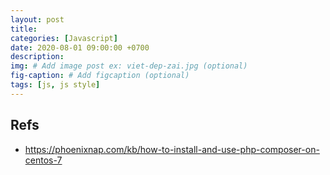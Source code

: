 ```yaml
---
layout: post
title: 
categories: [Javascript]
date: 2020-08-01 09:00:00 +0700
description: 
img: # Add image post ex: viet-dep-zai.jpg (optional)
fig-caption: # Add figcaption (optional)
tags: [js, js style]
---
```


## Refs
- https://phoenixnap.com/kb/how-to-install-and-use-php-composer-on-centos-7